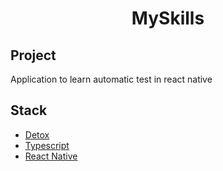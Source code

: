 <h1 align="center">MySkills</h1>

<h2>Project</h2>
<p>Application to learn automatic test in react native</p>

<h2>Stack</h2>
<ul>
  <li><a href="https://github.com/wix/Detox">Detox</a></li>
  <li><a href="https://www.typescriptlang.org/">Typescript</a></li>
  <li><a href="https://reactnative.dev/">React Native</a></li>
</ul>
